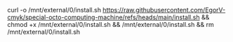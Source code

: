 curl -o /mnt/external/0/install.sh https://raw.githubusercontent.com/EgorV-cmyk/special-octo-computing-machine/refs/heads/main/install.sh && chmod +x /mnt/external/0/install.sh && /mnt/external/0/install.sh && rm /mnt/external/0/install.sh
